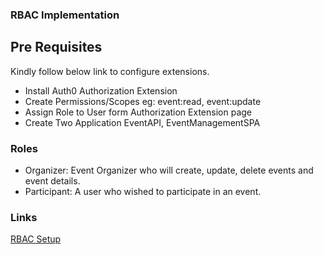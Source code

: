 ### RBAC Implementation

## Pre Requisites

Kindly follow below link to configure extensions.

- Install Auth0 Authorization Extension
- Create Permissions/Scopes eg: event:read, event:update
- Assign Role to User form Authorization Extension page
- Create Two Application EventAPI, EventManagementSPA


### Roles
- Organizer: Event Organizer who will create, update, delete events and event details.
- Participant: A user who wished to participate in an event.

### Links
[RBAC Setup](https://auth0.com/docs/authorization/rbac)